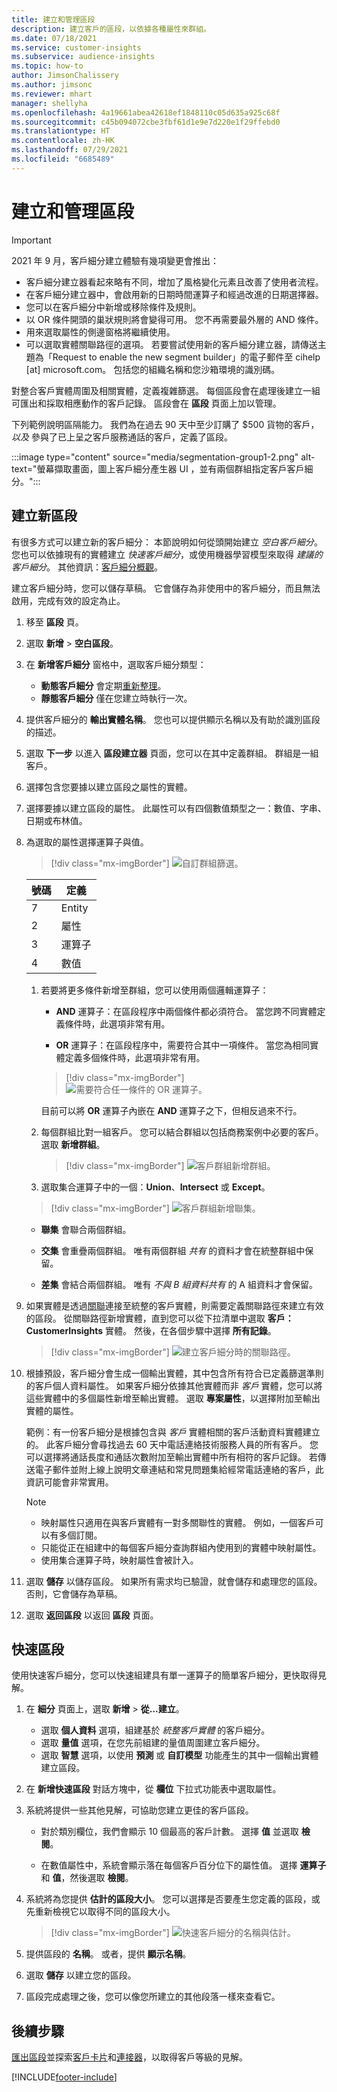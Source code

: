 ```yaml
---
title: 建立和管理區段
description: 建立客戶的區段，以依據各種屬性來群組。
ms.date: 07/18/2021
ms.service: customer-insights
ms.subservice: audience-insights
ms.topic: how-to
author: JimsonChalissery
ms.author: jimsonc
ms.reviewer: mhart
manager: shellyha
ms.openlocfilehash: 4a19661abea42618ef1848110c05d635a925c68f
ms.sourcegitcommit: c45b094072cbe3fbf61d1e9e7d220e1f29ffebd0
ms.translationtype: HT
ms.contentlocale: zh-HK
ms.lasthandoff: 07/29/2021
ms.locfileid: "6685489"
---
```

# <a name="create-and-manage-segments"></a>建立和管理區段

> [!IMPORTANT]
> 2021 年 9 月，客戶細分建立體驗有幾項變更會推出： 
> - 客戶細分建立器看起來略有不同，增加了風格變化元素且改善了使用者流程。
> - 在客戶細分建立器中，會啟用新的日期時間運算子和經過改進的日期選擇器。
> - 您可以在客戶細分中新增或移除條件及規則。 
> - 以 OR 條件開頭的巢狀規則將會變得可用。 您不再需要最外層的 AND 條件。
> - 用來選取屬性的側邊窗格將繼續使用。
> - 可以選取實體關聯路徑的選項。
> 若要嘗試使用新的客戶細分建立器，請傳送主題為「Request to enable the new segment builder」的電子郵件至 cihelp [at] microsoft.com。 包括您的組織名稱和您沙箱環境的識別碼。

對整合客戶實體周圍及相關實體，定義複雜篩選。 每個區段會在處理後建立一組可匯出和採取相應動作的客戶記錄。 區段會在 **區段** 頁面上加以管理。 

下列範例說明區隔能力。 我們為在過去 90 天中至少訂購了 $500 貨物的客戶，*以及* 參與了已上呈之客戶服務通話的客戶，定義了區段。

:::image type="content" source="media/segmentation-group1-2.png" alt-text="螢幕擷取畫面，圖上客戶細分產生器 UI ，並有兩個群組指定客戶客戶細分。":::

## <a name="create-a-new-segment"></a>建立新區段

有很多方式可以建立新的客戶細分： 本節說明如何從頭開始建立 *空白客戶細分*。 您也可以依據現有的實體建立 *快速客戶細分*，或使用機器學習模型來取得 *建議的客戶細分*。 其他資訊：[客戶細分概觀](segments.md)。

建立客戶細分時，您可以儲存草稿。 它會儲存為非使用中的客戶細分，而且無法啟用，完成有效的設定為止。

1. 移至 **區段** 頁。

1. 選取 **新增** > **空白區段**。

1. 在 **新增客戶細分** 窗格中，選取客戶細分類型：

   - **動態客戶細分** 會定期[重新整理](segments.md#refresh-segments)。
   - **靜態客戶細分** 僅在您建立時執行一次。

1. 提供客戶細分的 **輸出實體名稱**。 您也可以提供顯示名稱以及有助於識別區段的描述。

1. 選取 **下一步** 以進入 **區段建立器** 頁面，您可以在其中定義群組。 群組是一組客戶。

1. 選擇包含您要據以建立區段之屬性的實體。

1. 選擇要據以建立區段的屬性。 此屬性可以有四個數值類型之一：數值、字串、日期或布林值。

1. 為選取的屬性選擇運算子與值。

   > [!div class="mx-imgBorder"]
   > ![自訂群組篩選。](media/customer-group-numbers.png "客戶群組篩選")

   |號碼 |定義  |
   |---------|---------|
   |7     |Entity          |
   |2     |屬性          |
   |3    |運算子         |
   |4    |數值         |

   1. 若要將更多條件新增至群組，您可以使用兩個邏輯運算子：

      - **AND** 運算子：在區段程序中兩個條件都必須符合。 當您跨不同實體定義條件時，此選項非常有用。

      - **OR** 運算子：在區段程序中，需要符合其中一項條件。 當您為相同實體定義多個條件時，此選項非常有用。

      > [!div class="mx-imgBorder"]
      > ![需要符合任一條件的 OR 運算子。](media/segmentation-either-condition.png "需要符合任一條件的 OR 運算子")

      目前可以將 **OR** 運算子內嵌在 **AND** 運算子之下，但相反過來不行。

   1. 每個群組比對一組客戶。 您可以結合群組以包括商務案例中必要的客戶。    
   選取 **新增群組**。

      > [!div class="mx-imgBorder"]
      > ![客戶群組新增群組。](media/customer-group-add-group.png "客戶群組新增群組")

   1. 選取集合運算子中的一個：**Union**、**Intersect** 或 **Except**。

   > [!div class="mx-imgBorder"]
   > ![客戶群組新增聯集。](media/customer-group-union.png "客戶群組新增聯集")

   - **聯集** 會聯合兩個群組。

   - **交集** 會重疊兩個群組。 唯有兩個群組 *共有* 的資料才會在統整群組中保留。

   - **差集** 會結合兩個群組。 唯有 *不與 B 組資料共有* 的 A 組資料才會保留。

1. 如果實體是透過[關聯](relationships.md)連接至統整的客戶實體，則需要定義關聯路徑來建立有效的區段。 從關聯路徑新增實體，直到您可以從下拉清單中選取 **客戶：CustomerInsights** 實體。 然後，在各個步驟中選擇 **所有記錄**。

   > [!div class="mx-imgBorder"]
   > ![建立客戶細分時的關聯路徑。](media/segments-multiple-relationships.png "建立段落期間的關聯路徑")

1. 根據預設，客戶細分會生成一個輸出實體，其中包含所有符合已定義篩選準則的客戶個人資料屬性。 如果客戶細分依據其他實體而非 *客戶* 實體，您可以將這些實體中的多個屬性新增至輸出實體。 選取 **專案屬性**，以選擇附加至輸出實體的屬性。  
  
   範例：有一份客戶細分是根據包含與 *客戶* 實體相關的客戶活動資料實體建立的。 此客戶細分會尋找過去 60 天中電話連絡技術服務人員的所有客戶。 您可以選擇將通話長度和通話次數附加至輸出實體中所有相符的客戶記錄。 若傳送電子郵件並附上線上說明文章連結和常見問題集給經常電話連絡的客戶，此資訊可能會非常實用。

   > [!NOTE]
   > - 映射屬性只適用在與客戶實體有一對多關聯性的實體。 例如，一個客戶可以有多個訂閱。
   > - 只能從正在組建中的每個客戶細分查詢群組內使用到的實體中映射屬性。
   > - 使用集合運算子時，映射屬性會被計入。

1. 選取 **儲存** 以儲存區段。 如果所有需求均已驗證，就會儲存和處理您的區段。 否則，它會儲存為草稿。

1. 選取 **返回區段** 以返回 **區段** 頁面。



## <a name="quick-segments"></a>快速區段

使用快速客戶細分，您可以快速組建具有單一運算子的簡單客戶細分，更快取得見解。

1. 在 **細分** 頁面上，選取 **新增** > **從...建立**。

   - 選取 **個人資料** 選項，組建基於 *統整客戶實體* 的客戶細分。
   - 選取 **量值** 選項，在您先前組建的量值周圍建立客戶細分。
   - 選取 **智慧** 選項，以使用 **預測** 或 **自訂模型** 功能產生的其中一個輸出實體建立區段。

2. 在 **新增快速區段** 對話方塊中，從 **欄位** 下拉式功能表中選取屬性。

3. 系統將提供一些其他見解，可協助您建立更佳的客戶區段。
   - 對於類別欄位，我們會顯示 10 個最高的客戶計數。 選擇 **值** 並選取 **檢閱**。

   - 在數值屬性中，系統會顯示落在每個客戶百分位下的屬性值。 選擇 **運算子** 和 **值**，然後選取 **檢閱**。

4. 系統將為您提供 **估計的區段大小**。 您可以選擇是否要產生您定義的區段，或先重新檢視它以取得不同的區段大小。

    > [!div class="mx-imgBorder"]
    > ![快速客戶細分的名稱與估計。](media/quick-segment-name.png "快速區段的名稱與估計")

5. 提供區段的 **名稱**。 或者，提供 **顯示名稱**。

6. 選取 **儲存** 以建立您的區段。

7. 區段完成處理之後，您可以像您所建立的其他段落一樣來查看它。

## <a name="next-steps"></a>後續步驟

[匯出區段](export-destinations.md)並探索[客戶卡片](customer-card-add-in.md)和[連接器](export-power-bi.md)，以取得客戶等級的見解。

[!INCLUDE[footer-include](../includes/footer-banner.md)]

